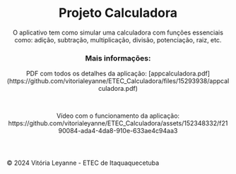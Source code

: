 <!DOCTYPE html>
<html lang="pt-br">
  <head>
      <meta charset="UTF-8">
      <meta name="viewport" content="width=device-width, initial-scale=1.0">
  </head>
  <body>
      <header>
          <h1>Projeto Calculadora</h1>
          <p>O aplicativo tem como simular uma calculadora com funções essenciais como: adição, subtração, multiplicação, divisão, potenciação, raiz, etc.</p>
          <h3>Mais informações:</h3>
          <p> PDF com todos os detalhes da aplicação: [appcalculadora.pdf] (https://github.com/vitorialeyanne/ETEC_Calculadora/files/15293938/appcalculadora.pdf)</p>
          <br>
          <p>Vídeo com o funcionamento da aplicação: https://github.com/vitorialeyanne/ETEC_Calculadora/assets/152348332/f2190084-ada4-4da8-910e-633ae4c94aa3</p>
      </header>
      <footer>
          <p>© 2024 Vitória Leyanne - ETEC de Itaquaquecetuba</p>
      </footer>
  </body>
</html>
